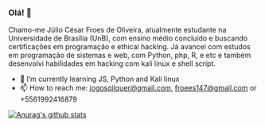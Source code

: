 ### Olá! 👋

Chamo-me Júlio César Froes de Oliveira, atualmente estudante na Universidade de Brasília (UnB), com ensino médio concluído e buscando certificações em programação e ethical hacking. 
Já avancei com estudos em programação de sistemas e web, com Python, php, R, e etc e também desenvolvi habilidades em hacking com kali linux e shell script.

- 🌱 I’m currently learning JS, Python and Kali linux
- 📫 How to reach me: jogosqilquer@gmail.com, froees147@gmail.com or +5561992416879

[![Anurag's github stats](https://github-readme-stats.vercel.app/api?username=Vvendet)](https://github.com/anuraghazra/github-readme-stats)
